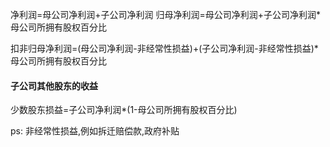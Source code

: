 净利润=母公司净利润+子公司净利润
归母净利润=母公司净利润+子公司净利润*母公司所拥有股权百分比

扣非归母净利润=(母公司净利润-非经常性损益)+(子公司净利润-非经常性损益)*母公司所拥有股权百分比

#### 子公司其他股东的收益
少数股东损益=子公司净利润*(1-母公司所拥有股权百分比)

ps: 非经常性损益,例如拆迁赔偿款,政府补贴